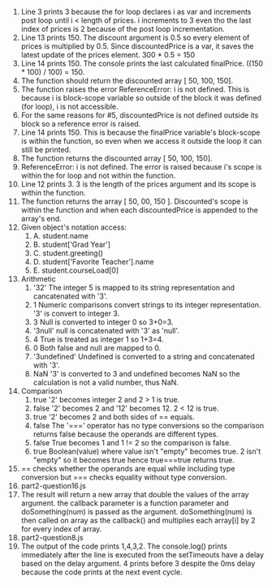 1. Line 3 prints 3 because the for loop declares i as var and increments post loop until i < length of prices. i increments to 3 even tho the last index of prices is 2 because of the post loop incrementation.
2. Line 13 prints 150. The discount argument is 0.5 so every element of prices is multiplied by 0.5. Since discountedPrice is a var, it saves the latest update of the prices element. 300 * 0.5 = 150
3. Line 14 prints 150. The console prints the last calculated finalPrice. ((150 * 100) / 100) = 150.
4. The function should return the discounted array [ 50, 100, 150].
5. The function raises the error ReferenceError: i is not defined. This is because i is block-scope variable so outside of the block it was defined (for loop), i is not accessible.
6. For the same reasons for #5, discountedPrice is not defined outside its block so a reference error is raised.
7. Line 14 prints 150. This is because the finalPrice variable's block-scope is within the function, so even when we access it outside the loop it can still be printed.
8. The function returns the discounted array [ 50, 100, 150].
9. ReferenceError: i is not defined. The error is raised because i's scope is within the for loop and not within the function.
10. Line 12 prints 3. 3 is the length of the prices argument and its scope is within the function.
11. The function returns the array [ 50, 00, 150 ]. Discounted's scope is within the function and when each discountedPrice is appended to the array's end.
12. Given object's notation access:
    1.  A. student.name
    2.  B. student['Grad Year']
    3.  C. student.greeting()
    4.  D. student['Favorite Teacher'].name
    5.  E. student.courseLoad[0] 
13. Arithmetic
    1.  '32' The integer 5 is mapped to its string representation and cancatenated with '3'.
    2.  1 Numeric comparisons convert strings to its integer representation. '3' is convert to integer 3.
    3.  3 Null is converted to integer 0 so 3+0=3.
    4.  '3null' null is concatenated with '3' as 'null'.
    5.  4 True is treated as integer 1 so 1+3=4.
    6.  0 Both false and null are mapped to 0.
    7.  '3undefined' Undefined is converted to a string and concatenated with '3'.
    8.  NaN '3' is converted to 3 and undefined becomes NaN so the calculation is not a valid number, thus NaN.
14. Comparison
    1.  true '2' becomes integer 2 and 2 > 1 is true.
    2.  false '2' becomes 2  and '12' becomes 12. 2 < 12 is true.
    3.  true '2' becomes 2 and both sides of == equals.
    4.  false The '===' operator has no type conversions so the comparison returns false because the operands are different types.
    5.  false True becomes 1 and 1 != 2 so the comparison is false.
    6.  true Boolean(value) where value isn't "empty" becomes true. 2 isn't "empty" so it becomes true hence true===true returns true.
15. == checks whether the operands are equal while including type conversion but === checks equality without type conversion.
16. part2-question16.js
17. The result will return a new array that double the values of the array argument. the callback parameter is a function parameter and doSomething(num) is passed as the argument. doSomething(num) is then called on array as the callback() and multiplies each array[i] by 2 for every index of array.
18. part2-question8.js
19. The output of the code prints 1,4,3,2. The console.log() prints immediately after the line is executed from the setTimeouts have a delay based on the delay argument. 4 prints before 3 despite the 0ms delay because the code prints at the next event cycle.
